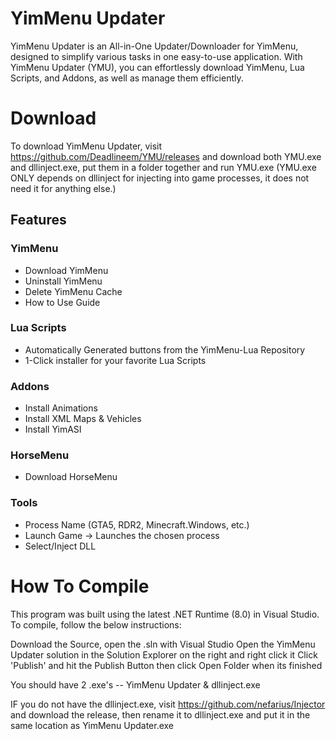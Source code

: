 # YimMenu Updater

YimMenu Updater is an All-in-One Updater/Downloader for YimMenu, designed to simplify various tasks in one easy-to-use application. With YimMenu Updater (YMU), you can effortlessly download YimMenu, Lua Scripts, and Addons, as well as manage them efficiently.

# Download

To download YimMenu Updater, visit https://github.com/Deadlineem/YMU/releases and download both YMU.exe and dllinject.exe, put them in a folder together and run YMU.exe
(YMU.exe ONLY depends on dllinject for injecting into game processes, it does not need it for anything else.)

## Features

### YimMenu
- Download YimMenu
- Uninstall YimMenu
- Delete YimMenu Cache
- How to Use Guide

### Lua Scripts
- Automatically Generated buttons from the YimMenu-Lua Repository
- 1-Click installer for your favorite Lua Scripts

### Addons
- Install Animations
- Install XML Maps & Vehicles
- Install YimASI

### HorseMenu
- Download HorseMenu

### Tools
- Process Name (GTA5, RDR2, Minecraft.Windows, etc.)
- Launch Game -> Launches the chosen process
- Select/Inject DLL 


# How To Compile
This program was built using the latest .NET Runtime (8.0) in Visual Studio.  To compile, follow the below instructions:

Download the Source, open the .sln with Visual Studio
Open the YimMenu Updater solution in the Solution Explorer on the right and right click it
Click 'Publish' and hit the Publish Button then click Open Folder when its finished

You should have 2 .exe's -- YimMenu Updater & dllinject.exe

IF you do not have the dllinject.exe, visit https://github.com/nefarius/Injector and download the release, 
then rename it to dllinject.exe and put it in the same location as YimMenu Updater.exe
